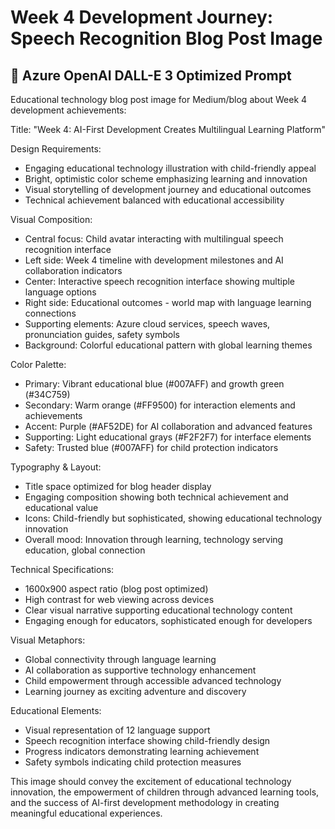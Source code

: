 # Week 4 Development Journey: Speech Recognition Blog Post Image

## 📝 Azure OpenAI DALL-E 3 Optimized Prompt

Educational technology blog post image for Medium/blog about Week 4 development achievements:

Title: "Week 4: AI-First Development Creates Multilingual Learning Platform"

Design Requirements:

- Engaging educational technology illustration with child-friendly appeal
- Bright, optimistic color scheme emphasizing learning and innovation
- Visual storytelling of development journey and educational outcomes
- Technical achievement balanced with educational accessibility

Visual Composition:

- Central focus: Child avatar interacting with multilingual speech recognition interface
- Left side: Week 4 timeline with development milestones and AI collaboration indicators
- Center: Interactive speech recognition interface showing multiple language options
- Right side: Educational outcomes - world map with language learning connections
- Supporting elements: Azure cloud services, speech waves, pronunciation guides, safety symbols
- Background: Colorful educational pattern with global learning themes

Color Palette:

- Primary: Vibrant educational blue (#007AFF) and growth green (#34C759)
- Secondary: Warm orange (#FF9500) for interaction elements and achievements
- Accent: Purple (#AF52DE) for AI collaboration and advanced features
- Supporting: Light educational grays (#F2F2F7) for interface elements
- Safety: Trusted blue (#007AFF) for child protection indicators

Typography & Layout:

- Title space optimized for blog header display
- Engaging composition showing both technical achievement and educational value
- Icons: Child-friendly but sophisticated, showing educational technology innovation
- Overall mood: Innovation through learning, technology serving education, global connection

Technical Specifications:

- 1600x900 aspect ratio (blog post optimized)
- High contrast for web viewing across devices
- Clear visual narrative supporting educational technology content
- Engaging enough for educators, sophisticated enough for developers

Visual Metaphors:

- Global connectivity through language learning
- AI collaboration as supportive technology enhancement
- Child empowerment through accessible advanced technology
- Learning journey as exciting adventure and discovery

Educational Elements:

- Visual representation of 12 language support
- Speech recognition interface showing child-friendly design
- Progress indicators demonstrating learning achievement
- Safety symbols indicating child protection measures

This image should convey the excitement of educational technology innovation, the empowerment of children through advanced learning tools, and the success of AI-first development methodology in creating meaningful educational experiences.
